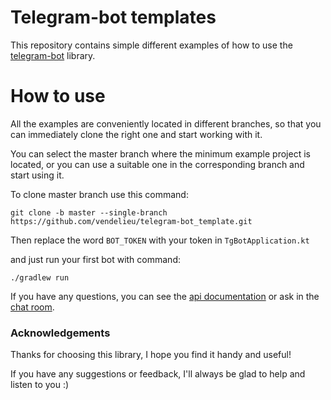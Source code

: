 # Telegram-bot templates

This repository contains simple different examples of how to use
the [telegram-bot](https://github.com/vendelieu/telegram-bot) library.

# How to use

All the examples are conveniently located in different branches, so that you can immediately clone the right one and
start working with it.

You can select the master branch where the minimum example project is located, or you can use a suitable one in the
corresponding branch and start using it.

To clone master branch use this command:

```
git clone -b master --single-branch https://github.com/vendelieu/telegram-bot_template.git
```

Then replace the word `BOT_TOKEN` with your token in `TgBotApplication.kt`

and just run your first bot with command:

```
./gradlew run
```

If you have any questions, you can see the [api documentation](https://vendelieu.github.io/telegram-bot/) or ask in
the [chat room](https://t.me/vennyTgBot).

### Acknowledgements

Thanks for choosing this library, I hope you find it handy and useful!

If you have any suggestions or feedback, I'll always be glad to help and listen to you :)